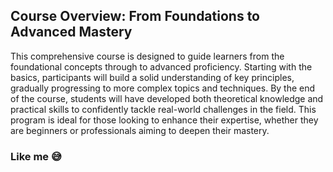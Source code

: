 ## Course Overview: From Foundations to Advanced Mastery

This comprehensive course is designed to guide learners from the foundational concepts through to advanced proficiency. Starting with the basics, participants will build a solid understanding of key principles, gradually progressing to more complex topics and techniques. By the end of the course, students will have developed both theoretical knowledge and practical skills to confidently tackle real-world challenges in the field. This program is ideal for those looking to enhance their expertise, whether they are beginners or professionals aiming to deepen their mastery.

### Like me 😅